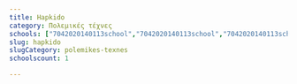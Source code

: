 ```yaml
---
title: Hapkido
category: Πολεμικές τέχνες
schools: ["7042020140113school","7042020140113school","7042020140113school","7042020140113school","7042020140113school","7042020140113school"]
slug: hapkido
slugCategory: polemikes-texnes
schoolscount: 1

---
```




